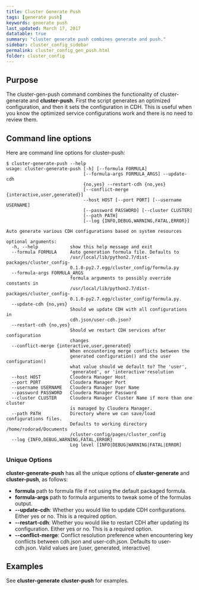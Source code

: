 ```yaml
---
title: Cluster Generate Push
tags: [generate push]
keywords: generate push
last_updated: March 17, 2017
datatable: true
summary: "cluster generate push combines generate and push."
sidebar: cluster_config_sidebar
permalink: cluster_config_gen_push.html
folder: cluster_config
---
```


## Purpose

The cluster-gen-push command combines the functionality of cluster-generate and **cluster-push**. First the script generates an optimized configuration, and 
then it sets the configuration in CDH. This is useful when you know the optimized service configurations work and there is no need to review them. 

## Command line options

Here are command line options for cluster-push:

```shell
$ cluster-generate-push --help
usage: cluster-generate-push [-h] [--formula FORMULA]
                             [--formula-args FORMULA_ARGS] --update-cdh
                             {no,yes} --restart-cdh {no,yes}
                             [--conflict-merge {interactive,user,generated}]
                             --host HOST [--port PORT] [--username USERNAME]
                             [--password PASSWORD] [--cluster CLUSTER]
                             [--path PATH]
                             [--log {INFO,DEBUG,WARNING,FATAL,ERROR}]

Auto generate various CDH configurations based on system resources

optional arguments:
  -h, --help            show this help message and exit
  --formula FORMULA     Auto generation formula file. Defaults to
                        /usr/local/lib/python2.7/dist-packages/cluster_config-
                        0.1.0-py2.7.egg/cluster_config/formula.py
  --formula-args FORMULA_ARGS
                        formula arguments to possibly override constants in
                        /usr/local/lib/python2.7/dist-packages/cluster_config-
                        0.1.0-py2.7.egg/cluster_config/formula.py.
  --update-cdh {no,yes}
                        Should we update CDH with all configurations in
                        cdh.json/user-cdh.json?
  --restart-cdh {no,yes}
                        Should we restart CDH services after configuration
                        changes
  --conflict-merge {interactive,user,generated}
                        When encountering merge conflicts between the
                        generated configuration() and the user configuration()
                        what value should we default to? The 'user',
                        'generated', or 'interactive'resolution
  --host HOST           Cloudera Manager Host
  --port PORT           Cloudera Manager Port
  --username USERNAME   Cloudera Manager User Name
  --password PASSWORD   Cloudera Manager Password
  --cluster CLUSTER     Cloudera Manager Cluster Name if more than one cluster
                        is managed by Cloudera Manager.
  --path PATH           Directory where we can save/load configurations files.
                        Defaults to working directory /home/rodorad/Documents
                        /cluster-config/pages/cluster_config
  --log {INFO,DEBUG,WARNING,FATAL,ERROR}
                        Log level [INFO|DEBUG|WARNING|FATAL|ERROR]

```

### Unique Options

**cluster-generate-push** has all the unique options of **cluster-generate** and **cluster-push**, as follows:
 
 * **formula** path to formula file if not using the default packaged formula.
 * **formula-args** path to formula arguments to tweak some of the formulas output.
 * **--update-cdh**: Whether you would like to update CDH configurations. Either yes or no. This is a required option.
 * **--restart-cdh**: Whether you would like to restart CDH after updating its configuration. Either yes or no. This is a required option.
 * **--conflict-merge**: Conflict resolution preference when encountering key conflicts between cdh.json and user-cdh.json. Defaults to user-cdh.json. Valid values are [user, generated, interactive]



## Examples

See **cluster-generate** **cluster-push** for examples.
